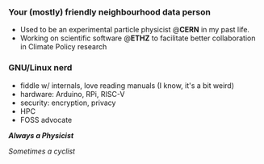 ### Your (mostly) friendly neighbourhood data person

- Used to be an experimental particle physicist @**CERN** in my past life.
- Working on scientific software @**ETHZ** to facilitate better collaboration in Climate Policy research

### GNU/Linux nerd

- fiddle w/ internals, love reading manuals (I know, it's a bit weird)
- hardware: Arduino, RPi, RISC-V
- security: encryption, privacy
- HPC
- FOSS advocate

***Always a Physicist***

*Sometimes a cyclist*
